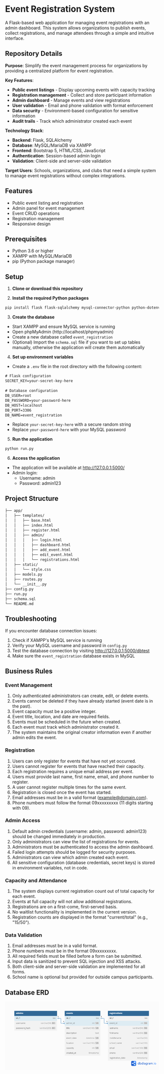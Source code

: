 # Event Registration System

A Flask-based web application for managing event registrations with an admin dashboard. This system allows organizations to publish events, collect registrations, and manage attendees through a simple and intuitive interface.

## Repository Details

**Purpose**: Simplify the event management process for organizations by providing a centralized platform for event registration.

**Key Features**:
- **Public event listings** - Display upcoming events with capacity tracking
- **Registration management** - Collect and store participant information
- **Admin dashboard** - Manage events and view registrations
- **User validation** - Email and phone validation with format enforcement
- **Data security** - Environment-based configuration for sensitive information
- **Audit trails** - Track which administrator created each event

**Technology Stack**:
- **Backend**: Flask, SQLAlchemy
- **Database**: MySQL/MariaDB via XAMPP
- **Frontend**: Bootstrap 5, HTML/CSS, JavaScript
- **Authentication**: Session-based admin login
- **Validation**: Client-side and server-side validation

**Target Users**: Schools, organizations, and clubs that need a simple system to manage event registrations without complex integrations.

## Features

- Public event listing and registration
- Admin panel for event management
- Event CRUD operations
- Registration management
- Responsive design

## Prerequisites

- Python 3.6 or higher
- XAMPP with MySQL/MariaDB
- pip (Python package manager)

## Setup

1. **Clone or download this repository**

2. **Install the required Python packages**

```bash
pip install flask flask-sqlalchemy mysql-connector-python python-dotenv
```

3. **Create the database**

- Start XAMPP and ensure MySQL service is running
- Open phpMyAdmin (http://localhost/phpmyadmin)
- Create a new database called `event_registration`
- (Optional) Import the `schema.sql` file if you want to set up tables manually, otherwise the application will create them automatically

4. **Set up environment variables**

- Create a `.env` file in the root directory with the following content:
```
# Flask configuration
SECRET_KEY=your-secret-key-here

# Database configuration
DB_USER=root
DB_PASSWORD=your-password-here
DB_HOST=localhost
DB_PORT=3306
DB_NAME=event_registration
```
- Replace `your-secret-key-here` with a secure random string
- Replace `your-password-here` with your MySQL password

5. **Run the application**

```bash
python run.py
```

6. **Access the application**

- The application will be available at http://127.0.0.1:5000/
- Admin login:
  - Username: admin
  - Password: admin123

## Project Structure

```
├── app/
│   ├── templates/
│   │   ├── base.html
│   │   ├── index.html
│   │   ├── register.html
│   │   ├── admin/
│   │   │   ├── login.html
│   │   │   ├── dashboard.html
│   │   │   ├── add_event.html
│   │   │   ├── edit_event.html
│   │   │   └── registrations.html
│   ├── static/
│   │   └── style.css
│   ├── models.py  
│   ├── routes.py
│   └── __init__.py
├── config.py
├── run.py
├── schema.sql
└── README.md
```

## Troubleshooting

If you encounter database connection issues:

1. Check if XAMPP's MySQL service is running
2. Verify your MySQL username and password in `config.py`
3. Test the database connection by visiting http://127.0.0.1:5000/dbtest
4. Make sure the `event_registration` database exists in MySQL 

## Business Rules

### Event Management
1. Only authenticated administrators can create, edit, or delete events.
2. Events cannot be deleted if they have already started (event date is in the past).
3. Event capacity must be a positive integer.
4. Event title, location, and date are required fields.
5. Events must be scheduled in the future when created.
6. Each event must track which administrator created it.
7. The system maintains the original creator information even if another admin edits the event.

### Registration
1. Users can only register for events that have not yet occurred.
2. Users cannot register for events that have reached their capacity.
3. Each registration requires a unique email address per event.
4. Users must provide last name, first name, email, and phone number to register.
5. A user cannot register multiple times for the same event.
6. Registration is closed once the event has started.
7. Email addresses must be in a valid format (example@domain.com).
8. Phone numbers must follow the format 09xxxxxxxxx (11 digits starting with 09).

### Admin Access
1. Default admin credentials (username: admin, password: admin123) should be changed immediately in production.
2. Only administrators can view the list of registrations for events.
3. Administrators must be authenticated to access the admin dashboard.
4. Failed login attempts should be logged for security purposes.
5. Administrators can view which admin created each event.
6. All sensitive configuration (database credentials, secret keys) is stored in environment variables, not in code.

### Capacity and Attendance
1. The system displays current registration count out of total capacity for each event.
2. Events at full capacity will not allow additional registrations.
3. Registrations are on a first-come, first-served basis.
4. No waitlist functionality is implemented in the current version.
5. Registration counts are displayed in the format "current/total" (e.g., "15/50").

### Data Validation
1. Email addresses must be in a valid format.
2. Phone numbers must be in the format 09xxxxxxxxx.
3. All required fields must be filled before a form can be submitted.
4. Input data is sanitized to prevent SQL injection and XSS attacks.
5. Both client-side and server-side validation are implemented for all forms.
6. School name is optional but provided for outside campus participants.

## Database ERD

![Event Registration System ERD](docs/images/Event%20Registration%20System%20ERD.png) 
